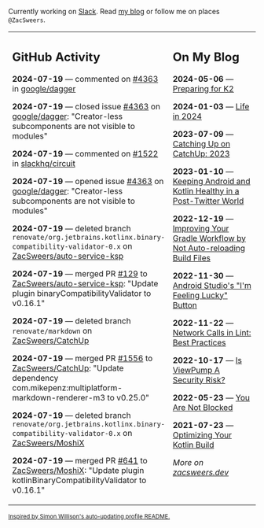 Currently working on [Slack](https://slack.com/). Read [my blog](https://zacsweers.dev/) or follow me on places `@ZacSweers`.

<table><tr><td valign="top" width="60%">

## GitHub Activity
<!-- githubActivity starts -->
**2024-07-19** — commented on [#4363](https://github.com/google/dagger/issues/4363#issuecomment-2239979744) in [google/dagger](https://github.com/google/dagger)

**2024-07-19** — closed issue [#4363](https://github.com/google/dagger/issues/4363) on [google/dagger](https://github.com/google/dagger): "Creator-less subcomponents are not visible to modules"

**2024-07-19** — commented on [#1522](https://github.com/slackhq/circuit/issues/1522#issuecomment-2239871570) in [slackhq/circuit](https://github.com/slackhq/circuit)

**2024-07-19** — opened issue [#4363](https://github.com/google/dagger/issues/4363) on [google/dagger](https://github.com/google/dagger): "Creator-less subcomponents are not visible to modules"

**2024-07-19** — deleted branch `renovate/org.jetbrains.kotlinx.binary-compatibility-validator-0.x` on [ZacSweers/auto-service-ksp](https://github.com/ZacSweers/auto-service-ksp)

**2024-07-19** — merged PR [#129](https://github.com/ZacSweers/auto-service-ksp/pull/129) to [ZacSweers/auto-service-ksp](https://github.com/ZacSweers/auto-service-ksp): "Update plugin binaryCompatibilityValidator to v0.16.1"

**2024-07-19** — deleted branch `renovate/markdown` on [ZacSweers/CatchUp](https://github.com/ZacSweers/CatchUp)

**2024-07-19** — merged PR [#1556](https://github.com/ZacSweers/CatchUp/pull/1556) to [ZacSweers/CatchUp](https://github.com/ZacSweers/CatchUp): "Update dependency com.mikepenz:multiplatform-markdown-renderer-m3 to v0.25.0"

**2024-07-19** — deleted branch `renovate/org.jetbrains.kotlinx.binary-compatibility-validator-0.x` on [ZacSweers/MoshiX](https://github.com/ZacSweers/MoshiX)

**2024-07-19** — merged PR [#641](https://github.com/ZacSweers/MoshiX/pull/641) to [ZacSweers/MoshiX](https://github.com/ZacSweers/MoshiX): "Update plugin kotlinBinaryCompatibilityValidator to v0.16.1"
<!-- githubActivity ends -->
</td><td valign="top" width="40%">

## On My Blog
<!-- blog starts -->
**2024-05-06** — [Preparing for K2](https://www.zacsweers.dev/preparing-for-k2/)

**2024-01-03** — [Life in 2024](https://www.zacsweers.dev/life-in-2024/)

**2023-07-09** — [Catching Up on CatchUp: 2023](https://www.zacsweers.dev/catching-up-on-catchup-2023/)

**2023-01-10** — [Keeping Android and Kotlin Healthy in a Post-Twitter World](https://www.zacsweers.dev/keeping-android-healthy/)

**2022-12-19** — [Improving Your Gradle Workflow by Not Auto-reloading Build Files](https://www.zacsweers.dev/improving-your-workflow-by-not-auto-reloading-build-files/)

**2022-11-30** — [Android Studio's "I'm Feeling Lucky" Button](https://www.zacsweers.dev/android-studios-im-feeling-lucky-button/)

**2022-11-22** — [Network Calls in Lint: Best Practices](https://www.zacsweers.dev/network-calls-in-lint-best-practices/)

**2022-10-17** — [Is ViewPump A Security Risk?](https://www.zacsweers.dev/is-viewpump-a-security-risk/)

**2022-05-23** — [You Are Not Blocked](https://www.zacsweers.dev/you-are-not-blocked/)

**2021-07-23** — [Optimizing Your Kotlin Build](https://www.zacsweers.dev/optimizing-your-kotlin-build/)
<!-- blog ends -->
_More on [zacsweers.dev](https://zacsweers.dev/)_
</td></tr></table>

<sub><a href="https://simonwillison.net/2020/Jul/10/self-updating-profile-readme/">Inspired by Simon Willison's auto-updating profile README.</a></sub>